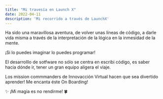 ```yaml
---
title: "Mi travesía en Launch X"
date: 2022-04-11
description: 'Mi recorrido a través de LaunchX'
---
```


Ha sido una maravillosa aventura, de volver unas líneas de código, a darle vida misma a través de la interpretación de la lógica en la inmesidad de la mente.

¡Si lo puedes imaginar lo puedes programar!

El desarrolllo de sotfware no sólo se centra en escribi código, es saber hacia dónde ir, tener un gran equipo aligera el viaje.

Los mission commmanders de Innovacción Virtual hacen que sea divertido aprender! Me encanta éste On Boarding!

✨ ¡Mi magia es no rendirme! 🍀
